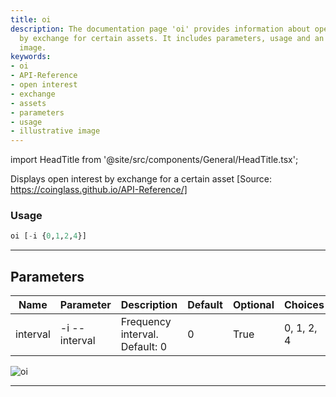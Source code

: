 ```yaml
---
title: oi
description: The documentation page 'oi' provides information about open interest
  by exchange for certain assets. It includes parameters, usage and an illustrative
  image.
keywords:
- oi
- API-Reference
- open interest
- exchange
- assets
- parameters
- usage
- illustrative image
---
```


import HeadTitle from '@site/src/components/General/HeadTitle.tsx';

<HeadTitle title="crypto /dd/oi - Reference | OpenBB Terminal Docs" />

Displays open interest by exchange for a certain asset [Source: https://coinglass.github.io/API-Reference/]

### Usage

```python wordwrap
oi [-i {0,1,2,4}]
```

---

## Parameters

| Name | Parameter | Description | Default | Optional | Choices |
| ---- | --------- | ----------- | ------- | -------- | ------- |
| interval | -i  --interval | Frequency interval. Default: 0 | 0 | True | 0, 1, 2, 4 |

![oi](https://user-images.githubusercontent.com/46355364/154086745-17c2b33a-e1bf-40b1-8ac8-3422fe081e96.png)

---
